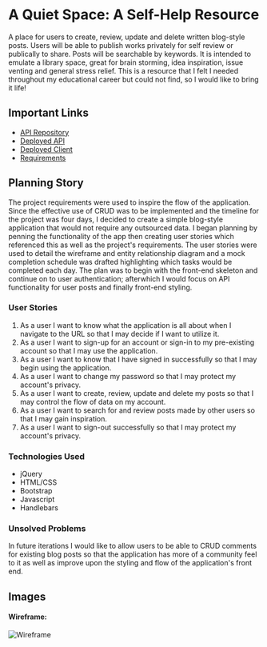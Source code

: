 # A Quiet Space: A Self-Help Resource

A place for users to create, review, update and delete written blog-style posts. Users will be able to publish works privately for self review or publically to share. Posts will be searchable by keywords. It is intended to emulate a library space, great for brain storming, idea inspiration, issue venting and general stress relief. This is a resource that I felt I needed throughout my educational career but could not find, so I would like to bring it life!

## Important Links

- [API Repository](https://github.com/HarlemHubLive/A-Quiet-Space-api)
- [Deployed API](https://harlemhublive.github.io/A-Quiet-Place-api/)
- [Deployed Client](https://harlemhublive.github.io/A-Quiet-Place-client/)
- [Requirements](https://docs.google.com/document/d/15s8rVgkyDFwYi1Fb26WrWVJZu8ImeXLNJki4ELyH8LY/edit?usp=sharing)

## Planning Story

The project requirements were used to inspire the flow of the application. Since the effective use of CRUD was to be implemented and the timeline for the project was four days, I decided to create a simple blog-style application that would not require any outsourced data. I began planning by penning the functionality of the app then creating user stories which referenced this as well as the project's requirements. The user stories were used to detail the wireframe and entity relationship diagram and a mock completion schedule was drafted highlighting which tasks would be completed each day. The plan was to begin with the front-end skeleton and continue on to user authentication; afterwhich I would focus on API functionality for user posts and finally front-end styling.

### User Stories

1. As a user I want to know what the application is all about when I navigate to the URL so that I may decide if I want to utilize it.
2. As a user I want to sign-up for an account or sign-in to my pre-existing account so that I may use the application.
3. As a user I want to know that I have signed in successfully so that I may begin using the application.
4. As a user I want to change my password so that I may protect my account's privacy.
5. As a user I want to create, review, update and delete my posts so that I may control the flow of data on my account.
6. As a user I want to search for and review posts made by other users so that I may gain inspiration.
7. As a user I want to sign-out successfully so that I may protect my account's privacy.

### Technologies Used

- jQuery
- HTML/CSS
- Bootstrap
- Javascript
- Handlebars

### Unsolved Problems

In future iterations I would like to allow users to be able to CRUD comments for existing blog posts so that the application has more of a community feel to it as well as improve upon the styling and flow of the application's front end.

## Images

#### Wireframe:
![Wireframe](https://imgur.com/2tUGkTe)
